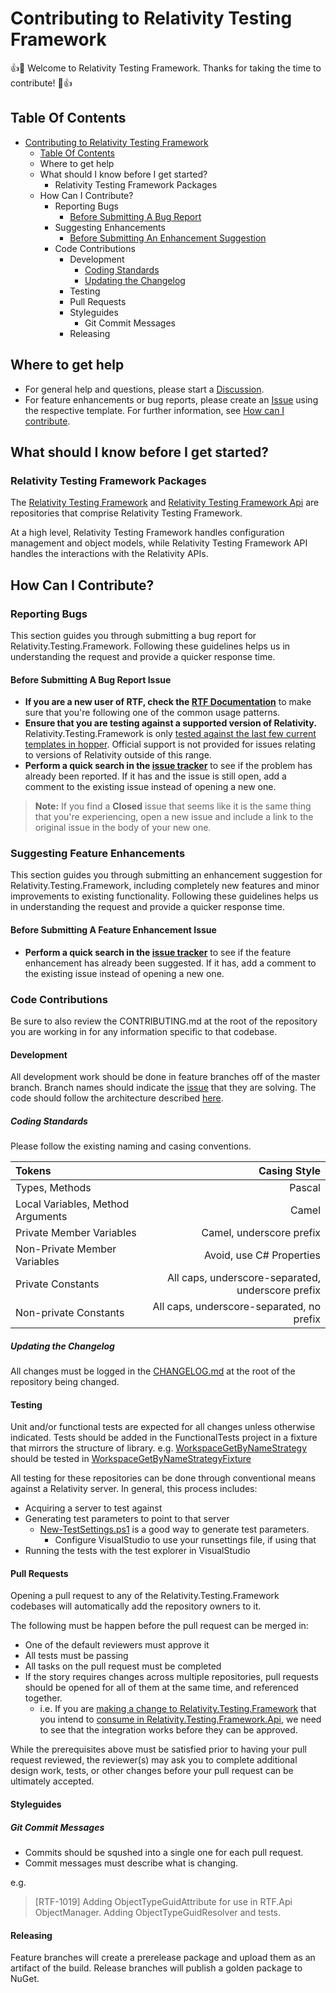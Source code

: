 # Contributing to Relativity Testing Framework

:+1::tada: Welcome to Relativity Testing Framework. Thanks for taking the time to contribute! :tada::+1:

## Table Of Contents

- [Contributing to Relativity Testing Framework](#contributing-to-relativity-testing-framework)
  - [Table Of Contents](#table-of-contents)
  - [<a name="where-to-get-help">Where to get help</a>](#where-to-get-help)
  - [<a name="what-should-i-know-before-i-get-started">What should I know before I get started?</a>](#what-should-i-know-before-i-get-started)
    - [<a name="relativity-testing-framework-packages">Relativity Testing Framework Packages</a>](#relativity-testing-framework-packages)
  - [<a name="how-can-i-contribute">How Can I Contribute?</a>](#how-can-i-contribute)
    - [<a name="reporting-bugs">Reporting Bugs</a>](#reporting-bugs)
      - [Before Submitting A Bug Report](#before-submitting-a-bug-report)
    - [<a name="suggesting-enhancements">Suggesting Enhancements</a>](#suggesting-enhancements)
      - [Before Submitting An Enhancement Suggestion](#before-submitting-an-enhancement-suggestion)
    - [<a name="code-contributions">Code Contributions</a>](#code-contributions)
      - [<a name="development">Development</a>](#development)
        - [Coding Standards](#coding-standards)
        - [Updating the Changelog](#updating-the-changelog)
      - [<a name="testing">Testing</a>](#testing)
      - [<a name="pull-requests">Pull Requests</a>](#pull-requests)
      - [<a name="styleguides">Styleguides</a>](#styleguides)
        - [<a name="git-commit-messages">Git Commit Messages</a>](#git-commit-messages)
      - [<a name="releasing">Releasing</a>](#releasing)

## <a name="where-to-get-help">Where to get help</a>

* For general help and questions, please start a [Discussion](https://github.com/relativitydev/relativity.testing.framework/discussions).
* For feature enhancements or bug reports, please create an [Issue](https://github.com/relativitydev/relativity.testing.framework/issues) using the respective template. For further information, see [How can I contribute](#how-can-i-contribute).

## <a name="what-should-i-know-before-i-get-started">What should I know before I get started?</a>

### <a name="relativity-testing-framework-packages">Relativity Testing Framework Packages</a>

The [Relativity Testing Framework](https://github.com/relativitydev/relativity.testing.framework) and [Relativity Testing Framework Api](https://github.com/relativitydev/relativity.testing.framework.api) are repositories that comprise Relativity Testing Framework.

At a high level, Relativity Testing Framework handles configuration management and object models, while Relativity Testing Framework API handles the interactions with the Relativity APIs.

## <a name="how-can-i-contribute">How Can I Contribute?</a>

### <a name="reporting-bugs">Reporting Bugs</a>

This section guides you through submitting a bug report for Relativity.Testing.Framework.
Following these guidelines helps us in understanding the request and provide a quicker response time.

#### Before Submitting A Bug Report Issue

* **If you are a new user of RTF, check the [RTF Documentation](https://probable-happiness-2926a3e8.pages.github.io/index.html)** to make sure that you're following one of the common usage patterns.
* **Ensure that you are testing against a supported version of Relativity.** Relativity.Testing.Framework is only [tested against the last few current templates in hopper](https://github.com/relativitydev/relativity.testing.framework.api/blob/master/source/Relativity.Testing.Framework.Api/ApiComponent.cs). Official support is not provided for issues relating to versions of Relativity outside of this range.
* **Perform a quick search in the [issue tracker](https://github.com/relativitydev/relativity.testing.framework/issues)** to see if the problem has already been reported. If it has and the issue is still open, add a comment to the existing issue instead of opening a new one.

> **Note:** If you find a **Closed** issue that seems like it is the same thing that you're experiencing, open a new issue and include a link to the original issue in the body of your new one.

### <a name="suggesting-enhancements">Suggesting Feature Enhancements</a>

This section guides you through submitting an enhancement suggestion for Relativity.Testing.Framework, including completely new features and minor improvements to existing functionality.
Following these guidelines helps us in understanding the request and provide a quicker response time.

#### Before Submitting A Feature Enhancement Issue

* **Perform a quick search in the [issue tracker](https://github.com/relativitydev/relativity.testing.framework/issues)** to see if the feature enhancement has already been suggested. If it has, add a comment to the existing issue instead of opening a new one.

### <a name="code-contributions">Code Contributions</a>

Be sure to also review the CONTRIBUTING.md at the root of the repository you are working in for any information specific to that codebase.

#### <a name="development">Development</a>

All development work should be done in feature branches off of the master branch.
Branch names should indicate the [issue](https://github.com/relativitydev/relativity.testing.framework/issues) that they are solving.
The code should follow the architecture described [here](https://github.com/relativitydev/relativity.testing.framework.api/blob/master/docs/dev/architecture.md).

##### Coding Standards

Please follow the existing naming and casing conventions.

| Tokens                            | Casing Style                                      |
| :---                              |                                             ----: |
| Types, Methods                    | Pascal                                            |
| Local Variables, Method Arguments | Camel                                             |
| Private Member Variables          | Camel, underscore prefix                          |
| Non-Private Member Variables      | Avoid, use C# Properties                          |
| Private Constants                 | All caps, underscore-separated, underscore prefix |
| Non-private Constants             | All caps, underscore-separated, no prefix         |

##### Updating the Changelog

All changes must be logged in the [CHANGELOG.md](https://github.com/relativitydev/relativity.testing.framework/blob/master/CHANGELOG.md) at the root of the repository being changed.

#### <a name="testing">Testing</a>

Unit and/or functional tests are expected for all changes unless otherwise indicated.
Tests should be added in the FunctionalTests project in a fixture that mirrors the structure of library.
e.g. [WorkspaceGetByNameStrategy](https://github.com/relativitydev/relativity.testing.framework.api/blob/master/source/Relativity.Testing.Framework.Api/Strategies/Workspaces/WorkspaceGetByNameStrategy.cs) should be tested in [WorkspaceGetByNameStrategyFixture](https://github.com/relativitydev/relativity.testing.framework.api/blob/master/source/Relativity.Testing.Framework.Api.FunctionalTests/Strategies/Workspaces/WorkspaceGetByNameStrategyFixture.cs)

All testing for these repositories can be done through conventional means against a Relativity server.
In general, this process includes:

* Acquiring a server to test against
* Generating test parameters to point to that server
  * [New-TestSettings.ps1](https://github.com/relativitydev/relativity.testing.framework.api/blob/master/DevelopmentScripts/New-TestSettings.ps1) is a good way to generate test parameters.
    * Configure VisualStudio to use your runsettings file, if using that
* Running the tests with the test explorer in VisualStudio

#### <a name="pull-requests">Pull Requests</a>

Opening a pull request to any of the Relativity.Testing.Framework codebases will automatically add the repository owners to it.

The following must be happen before the pull request can be merged in:

* One of the default reviewers must approve it
* All tests must be passing
* All tasks on the pull request must be completed
* If the story requires changes across multiple repositories, pull requests should be opened for all of them at the same time, and referenced together.
  * i.e. If you are [making a change to Relativity.Testing.Framework](https://git.kcura.com/projects/TT/repos/relativity.testing.framework/pull-requests/391/overview) that you intend to [consume in Relativity.Testing.Framework.Api](https://git.kcura.com/projects/TT/repos/relativity.testing.framework.api/pull-requests/10/overview), we need to see that the integration works before they can be approved.

While the prerequisites above must be satisfied prior to having your pull request reviewed, the reviewer(s) may ask you to complete additional design work, tests, or other changes before your pull request can be ultimately accepted.

#### <a name="styleguides">Styleguides</a>

##### <a name="git-commit-messages">Git Commit Messages</a>

* Commits should be squshed into a single one for each pull request.
* Commit messages must describe what is changing.

e.g.

> [RTF-1019] Adding ObjectTypeGuidAttribute for use in RTF.Api ObjectManager. Adding ObjectTypeGuidResolver and tests.

#### <a name="releasing">Releasing</a>

Feature branches will create a prerelease package and upload them as an artifact of the build.
Release branches will publish a golden package to NuGet.
